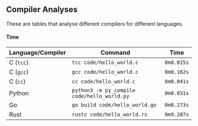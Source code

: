 ## Compiler Analyses

<!-- Please edit the `README.md.tmpl` file instead of the `README.md` -->

These are tables that analyse different compilers for different languages.

#### Time

|Language/Compiler|Command|Time|
|-----------------|-------|----|
|C (`tcc`)|`tcc code/hello_world.c`|`0m0.015s`|
|C (`gcc`)|`gcc code/hello_world.c`|`0m0.162s`|
|C (`cc`)|`cc code/hello_world.c`|`0m0.041s`|
|Python|`python3 -m py_compile code/hello_world.py`|`0m0.031s`|
|Go|`go build code/hello_world.go`|`0m0.273s`|
|Rust|`rustc code/hello_world.rs`|`0m9.207s`|
